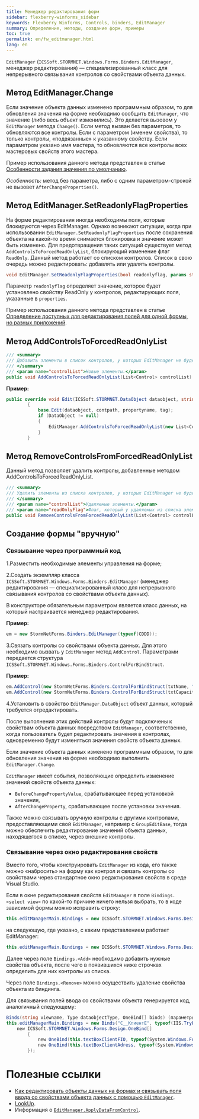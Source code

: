 ```yaml
---
title: Менеджер редактирования форм
sidebar: flexberry-winforms_sidebar
keywords: Flexberry Winforms, Controls, binders, EditManager
summary: Определение, методы, создание форм, примеры
toc: true
permalink: en/fw_editmanager.html
lang: en
---
```


`EditManager` (`ICSSoft.STORMNET.Windows.Forms.Binders.EditManager`, менеджер редактирования) — специализированный класс для непрерывного связывания контролов со свойствами объекта данных.

## Метод EditManager.Change

Если значение объекта данных изменено программным образом, то для обновления значения на форме необходимо сообщить `EditManager`, что значение (либо весь объект изменились). Это делается вызовом у `EditManager` метода `Change()`. Если метод вызван без параметров, то обновляются все контролы. Если с параметром (именем свойства), то только контролы, «подвязанные» к указанному свойству. Если параметром указано имя мастера, то обновляются все контролы всех мастеровых свойств этого мастера.

Пример использования данного метода представлен в статье [Особенности задания значения по умолчанию](fo_features-dafault-value.html).

_Особенность:_ метод без параметра, либо с одним параметром-строкой не вызовет `AfterChangeProperties()`.

## Метод EditManager.SetReadonlyFlagProperties

На форме редактирования иногда необходимы поля, которые блокируются через EditManager. Однако возникают ситуации, когда при использовании `EditManager.SetReadonlyFlagProperties` после сохранения объекта на какой-то время снимается блокировка и значение может быть изменено. Для предотвращения таких ситуаций существует метод `AddControlsToForcedReadOnlyList`, блокирующий изменение флаг `ReadOnly`. Данный метод работает со списком контролов. Список в свою очередь можно редактировать: добавлять или удалять контролы.

```csharp
void EditManager.SetReadonlyFlagProperties(bool readonlyflag, params string[] properties)
```

Параметр `readonlyflag` определяет значение, которое будет установлено свойству ReadOnly у контролов, редактирующих поля, указанные в `properties`.

Пример использования данного метода представлен в статье [Определение доступных для редактирования полей для одной формы, но разных приложений](fw_different-applications-and-fields.html).

## Метод AddControlsToForcedReadOnlyList

```csharp
/// <summary>
/// Добавить элементы в список контролов, у которых EditManager не будет менять флаг ReadOnly.
/// </summary>
/// <param name="controlList">Новые элементы.</param>
public void AddControlsToForcedReadOnlyList(List<Control> controlList)
```

__Пример:__

```csharp
public override void Edit(ICSSoft.STORMNET.DataObject dataobject, string contpath, string propertyname, object tag)
        {
            base.Edit(dataobject, contpath, propertyname, tag);
            if (DataObject != null)
            {
                EditManager.AddControlsToForcedReadOnlyList(new List<Control>() { ctrlФИО });
            }
        }
```

## Метод RemoveControlsFromForcedReadOnlyList

Данный метод позволяет удалить контролы, добавленные методом AddControlsToForcedReadOnlyList.

```csharp
/// <summary>
/// Удалить элементы из списка контролов, у которых EditManager не будет менять флаг ReadOnly.
/// </summary>
/// <param name="controlList">Удаляемые элементы.</param>
/// <param name="readOnlyFlag">Флаг, который у удаляемых из списка элементов нужно проставить в свойство ReadOnly.</param>
public void RemoveControlsFromForcedReadOnlyList(List<Control> controlList, bool readOnlyFlag = false)
```

## Создание формы "вручную"

### Связывание через программный код

1.Разместить необходимые элементы управления на форме;

2.Создать экземпляр класса `ICSSoft.STORMNET.Windows.Forms.Binders.EditManager` (менеджер редактирования — специализированный класс для непрерывного связывания контролов со свойствами объекта данных).

В конструкторе обязательным параметром является класс данных, на который настраивается менеджер редактирования.

__Пример:__

```csharp
em = new StormNetForms.Binders.EditManager(typeof(CDDD));
```

3.Связать контролы со свойствами объекта данных. Для этого необходимо вызвать у `EditManager` метод `AddControl`. Параметрами передается структура `ICSSoft.STORMNET.Windows.Forms.Binders.ControlForBindStruct`.

__Пример:__

```csharp
em.AddControl(new StormNetForms.Binders.ControlForBindStruct(txtName, "Text"), "Наименование");
em.AddControl(new StormNetForms.Binders.ControlForBindStruct(txtCapacity, "Text"), "Объем");
```

4.Установить в свойство `EditManager.DataObject` объект данных, который требуется отредактировать.

После выполнения этих действий контролы будут подключены к свойствам объекта данных посредством `EditManager`, соответственно, когда пользователь будет редактировать значения в контролах, одновременно будут изменяться значения свойств объекта данных.

Если значение объекта данных изменено программным образом, то для обновления значения на форме необходимо выполнить `EditManager.Change`.

`EditManager` имеет события, позволяющие определить изменение значений свойств объекта данных:

* `BeforeChangePropertyValue`, срабатывающее перед установкой значения,
* `AfterChangeProperty`, срабатывающее после установки значения.

Также можно связывать вручную контролы с другими контролами, предоставляющими свой `EditManager`, например с `GroupEditBase`, тогда можно обеспечить редактирование значений объекта данных, находящегося в списке, через внешние контролы.

### Связывание через окно редактирования свойств

Вместо того, чтобы конструировать `EditManager` из кода, его также можно «набросить» на форму как контрол и связать контролы со свойствами через стандартное окно редактирования свойств в среде Visual Studio.

Если в окне редактирования свойств `EditManager` в поле `Bindings.<select view>` по какой-то причине ничего нельзя выбрать, то в коде зависимой формы можно исправить строку:

```csharp
this.editManagerMain.Bindings = new ICSSoft.STORMNET.Windows.Forms.Design.Binds("", null, null);
```

на следующую, где указано, с каким представлением работает EditManager:

```csharp
this.editManagerMain.Bindings = new ICSSoft.STORMNET.Windows.Forms.Design.Binds("C__КлиентE", typeof(IIS.TryFilter.Клиент), null);
```

Далее через поле `Bindings.<Add>` необходимо добавить нужные свойства объекта, после чего в появившихся ниже строчках определить для них контролы из списка.

Через поле `Bindings.<Remove>` можно осуществить удаление свойства объекта из биндинга.

Для связывания полей ввода со свойствами объекта генерируется код, аналогичный следующему:

```csharp
Binds(string viewname, Type dataobjectType, OneBind[] binds) (параметры для создания объектов класса OneBind аналогичны параметрам структуры ControlForBindStruct).
this.editManagerMain.Bindings = new Binds("C__КлиентE", typeof(IIS.TryFilter.Клиент),
    new ICSSoft.STORMNET.Windows.Forms.Design.OneBind[]
        {
            new OneBind(this.textBoxClientFIO, typeof(System.Windows.Forms.TextBox), "Text", null, "ФИО"),
            new OneBind(this.textBoxClientAdress, typeof(System.Windows.Forms.TextBox), "Text", null, "Прописка")
        });
```

# Полезные ссылки

* [Как редактировать объекты данных на формах и связывать поля ввода со свойствами объекта данных с помощью `EditManager`](fw_edit-data-objects-on-forms.html).
* [LookUp](fw_lookup.html).
* Информация о [`EditManager.ApplyDataFromControl`](fw_focus-and-ctrl-s.html).